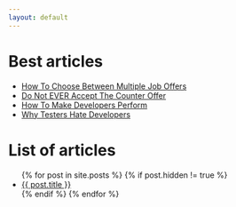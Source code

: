 ```yaml
---
layout: default
---
```


# Best articles
<ul class="posts-list">
    <li>
        <a target="_blank" href="/How-To-Choose-Between-Multiple-Job-Offers/">How To Choose Between Multiple Job Offers</a>
    </li>
    <li>
        <a target="_blank" href="/Do-Not-Ever-Accept-Counter-Offer/">Do Not EVER Accept The Counter Offer</a>
    </li>
    <li>
        <a target="_blank" href="/How-To-Make-Developers-Perform/">How To Make Developers Perform</a>
    </li>
    <li>
        <a target="_blank" href="/Why-Testers-Hate-Developers/">Why Testers Hate Developers</a>
    </li>
</ul>

[//]: # (# Programming and testing course)

[//]: # ()
[//]: # (<div class="video-container" id="video-container">)

[//]: # (  <iframe)

[//]: # (    id="lazy-iframe")

[//]: # (    title="Software Testing Course by Ilarion Halushka")

[//]: # (    frameborder="0")

[//]: # (    class="video-container")

[//]: # (    width="560")

[//]: # (    height="315")

[//]: # (    allow="accelerometer; autoplay; clipboard-write; encrypted-media; gyroscope; picture-in-picture" allowfullscreen>)

[//]: # (  </iframe>)

[//]: # (</div>)

[//]: # (<script async>)

[//]: # (  const myElement = document.querySelector&#40;'#video-container'&#41;;)

[//]: # (  const lazyIframe = document.querySelector&#40;"#lazy-iframe"&#41;;)

[//]: # ()
[//]: # (  const options = {)

[//]: # (    rootMargin: '50px',)

[//]: # (    threshold: 0.01)

[//]: # (  };)

[//]: # ()
[//]: # (  const callback = function&#40;entries, observer&#41; {)

[//]: # (    entries.forEach&#40;entry => {)

[//]: # (      if &#40;entry.isIntersecting&#41; {)

[//]: # (        lazyIframe.src = "https://www.youtube.com/embed/videoseries?list=PLoZfdp36DZcqq6PoJJVHlS_c_1G89bkh7&autoplay=0&start=251&cc_lang_pref=ru&cc_load_policy=1";)

[//]: # (        lazyIframe.style.display = "block";)

[//]: # (        console.log&#40;'Element is visible'&#41;;)

[//]: # (        observer.unobserve&#40;entry.target&#41;;)

[//]: # (      })

[//]: # (    }&#41;;)

[//]: # (  };)

[//]: # ()
[//]: # (  const observer = new IntersectionObserver&#40;callback, options&#41;;)

[//]: # (  observer.observe&#40;myElement&#41;;)

[//]: # (</script>)


# List of articles
<ul class="posts-list">
  {% for post in site.posts %}
    {% if post.hidden != true %}
        <li>
          <a href="{{ post.url }}">{{ post.title }}</a>
        </li>
    {% endif %}
  {% endfor %}
</ul>
